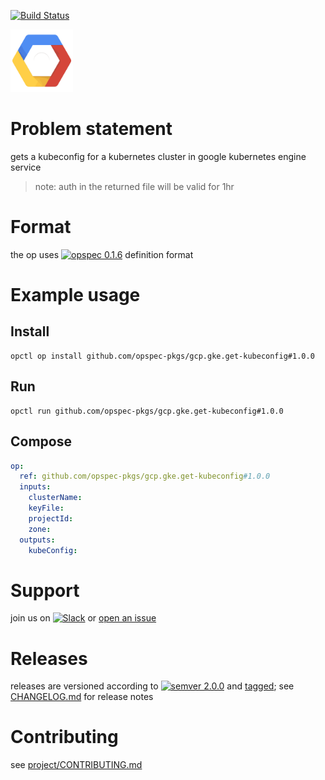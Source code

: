 [![Build Status](https://travis-ci.org/opspec-pkgs/gcp.gke.get-kubeconfig.svg?branch=master)](https://travis-ci.org/opspec-pkgs/gcp.gke.get-kubeconfig)

<img src="icon.svg" alt="icon" height="100px">

# Problem statement

gets a kubeconfig for a kubernetes cluster in google kubernetes engine service
> note: auth in the returned file will be valid for 1hr


# Format

the op uses [![opspec 0.1.6](https://img.shields.io/badge/opspec-0.1.6-brightgreen.svg?colorA=6b6b6b&colorB=fc16be)](https://opspec.io/0.1.6) definition format

# Example usage

## Install

```shell
opctl op install github.com/opspec-pkgs/gcp.gke.get-kubeconfig#1.0.0
```

## Run

```
opctl run github.com/opspec-pkgs/gcp.gke.get-kubeconfig#1.0.0
```

## Compose

```yaml
op:
  ref: github.com/opspec-pkgs/gcp.gke.get-kubeconfig#1.0.0
  inputs:
    clusterName:
    keyFile:
    projectId:
    zone:
  outputs:
    kubeConfig:
```

# Support

join us on
[![Slack](https://opctl-slackin.herokuapp.com/badge.svg)](https://opctl-slackin.herokuapp.com/)
or
[open an issue](https://github.com/opspec-pkgs/gcp.gke.get-kubeconfig/issues)

# Releases

releases are versioned according to
[![semver 2.0.0](https://img.shields.io/badge/semver-2.0.0-brightgreen.svg)](http://semver.org/spec/v2.0.0.html)
and [tagged](https://git-scm.com/book/en/v2/Git-Basics-Tagging); see
[CHANGELOG.md](CHANGELOG.md) for release notes

# Contributing

see
[project/CONTRIBUTING.md](https://github.com/opspec-pkgs/project/blob/master/CONTRIBUTING.md)
